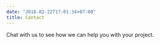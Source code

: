 ```yaml
---
date: "2018-02-22T17:01:34+07:00"
title: Contact
---
```


Chat with us to see how we can help you with your project.
